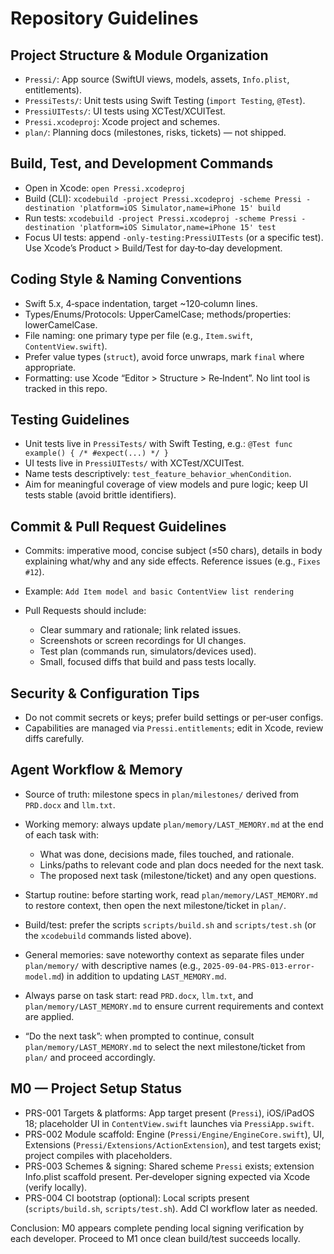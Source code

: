 # Repository Guidelines

## Project Structure & Module Organization
- `Pressi/`: App source (SwiftUI views, models, assets, `Info.plist`, entitlements).
- `PressiTests/`: Unit tests using Swift Testing (`import Testing`, `@Test`).
- `PressiUITests/`: UI tests using XCTest/XCUITest.
- `Pressi.xcodeproj`: Xcode project and schemes.
- `plan/`: Planning docs (milestones, risks, tickets) — not shipped.

## Build, Test, and Development Commands
- Open in Xcode: `open Pressi.xcodeproj`
- Build (CLI): `xcodebuild -project Pressi.xcodeproj -scheme Pressi -destination 'platform=iOS Simulator,name=iPhone 15' build`
- Run tests: `xcodebuild -project Pressi.xcodeproj -scheme Pressi -destination 'platform=iOS Simulator,name=iPhone 15' test`
- Focus UI tests: append `-only-testing:PressiUITests` (or a specific test).
Use Xcode’s Product > Build/Test for day‑to‑day development.

## Coding Style & Naming Conventions
- Swift 5.x, 4‑space indentation, target ~120‑column lines.
- Types/Enums/Protocols: UpperCamelCase; methods/properties: lowerCamelCase.
- File naming: one primary type per file (e.g., `Item.swift`, `ContentView.swift`).
- Prefer value types (`struct`), avoid force unwraps, mark `final` where appropriate.
- Formatting: use Xcode “Editor > Structure > Re‑Indent”. No lint tool is tracked in this repo.

## Testing Guidelines
- Unit tests live in `PressiTests/` with Swift Testing, e.g.:
  `@Test func example() { /* #expect(...) */ }`
- UI tests live in `PressiUITests/` with XCTest/XCUITest.
- Name tests descriptively: `test_feature_behavior_whenCondition`.
- Aim for meaningful coverage of view models and pure logic; keep UI tests stable (avoid brittle identifiers).

## Commit & Pull Request Guidelines
- Commits: imperative mood, concise subject (≤50 chars), details in body explaining what/why and any side effects. Reference issues (e.g., `Fixes #12`).
- Example:
  `Add Item model and basic ContentView list rendering`

- Pull Requests should include:
  - Clear summary and rationale; link related issues.
  - Screenshots or screen recordings for UI changes.
  - Test plan (commands run, simulators/devices used).
  - Small, focused diffs that build and pass tests locally.

## Security & Configuration Tips
- Do not commit secrets or keys; prefer build settings or per‑user configs.
- Capabilities are managed via `Pressi.entitlements`; edit in Xcode, review diffs carefully.

## Agent Workflow & Memory
- Source of truth: milestone specs in `plan/milestones/` derived from `PRD.docx` and `llm.txt`.
- Working memory: always update `plan/memory/LAST_MEMORY.md` at the end of each task with:
  - What was done, decisions made, files touched, and rationale.
  - Links/paths to relevant code and plan docs needed for the next task.
  - The proposed next task (milestone/ticket) and any open questions.
- Startup routine: before starting work, read `plan/memory/LAST_MEMORY.md` to restore context, then open the next milestone/ticket in `plan/`.
- Build/test: prefer the scripts `scripts/build.sh` and `scripts/test.sh` (or the `xcodebuild` commands listed above).

- General memories: save noteworthy context as separate files under `plan/memory/` with descriptive names (e.g., `2025-09-04-PRS-013-error-model.md`) in addition to updating `LAST_MEMORY.md`.
- Always parse on task start: read `PRD.docx`, `llm.txt`, and `plan/memory/LAST_MEMORY.md` to ensure current requirements and context are applied.
- “Do the next task”: when prompted to continue, consult `plan/memory/LAST_MEMORY.md` to select the next milestone/ticket from `plan/` and proceed accordingly.

## M0 — Project Setup Status
- PRS-001 Targets & platforms: App target present (`Pressi`), iOS/iPadOS 18; placeholder UI in `ContentView.swift` launches via `PressiApp.swift`.
- PRS-002 Module scaffold: Engine (`Pressi/Engine/EngineCore.swift`), UI, Extensions (`Pressi/Extensions/ActionExtension`), and test targets exist; project compiles with placeholders.
- PRS-003 Schemes & signing: Shared scheme `Pressi` exists; extension Info.plist scaffold present. Per‑developer signing expected via Xcode (verify locally).
- PRS-004 CI bootstrap (optional): Local scripts present (`scripts/build.sh`, `scripts/test.sh`). Add CI workflow later as needed.

Conclusion: M0 appears complete pending local signing verification by each developer. Proceed to M1 once clean build/test succeeds locally.
